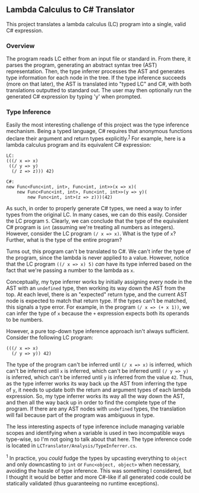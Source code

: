 ## Lambda Calculus to C# Translator

This project translates a lambda calculus (LC) program into a single, valid C# expression.

### Overview
The program reads LC either from an input file or standard in. From there, it parses the program, generating an abstract syntax tree (AST) representation. Then, the type inferrer processes the AST and generates type information for each node in the tree. If the type inference succeeds (more on that later), the AST is translated into "typed LC" and C#, with both translations outputted to standard out. The user may then optionally run the generated C# expression by typing 'y' when prompted.

### Type Inference
Easily the most interesting challenge of this project was the type inference mechanism. Being a typed language, C# requires that anonymous functions declare their argument and return types explicitly.<sup>[1](#f1)</sup> For example, here is a lambda calculus program and its equivalent C# expression:

```
LC:
(((/ x => x)
 ((/ y => y)
  (/ z => z))) 42)

C#:
new Func<Func<int, int>, Func<int, int>>(x => x)(
    new Func<Func<int, int>, Func<int, int>>(y => y)(
        new Func<int, int>(z => z)))(42)
```

As such, in order to properly generate C# types, we need a way to infer types from the original LC. In many cases, we can do this easily. Consider the LC program `5`. Clearly, we can conclude that the type of the equivalent C# program is `int` (assuming we're treating all numbers as integers). However, consider the LC program `(/ x => x)`. What is the type of `x`? Further, what is the type of the entire program?

Turns out, this program can't be translated to C#. We can't infer the type of the program, since the lambda is never applied to a value. However, notice that the LC program `((/ x => x) 5)` _can_ have its type inferred based on the fact that we're passing a number to the lambda as `x`.

Conceptually, my type inferrer works by initially assigning every node in the AST with an `undefined` type, then working its way down the AST from the top. At each level, there is an "expected" return type, and the current AST node is expected to match that return type. If the types can't be matched, this signals a type error. For example, in the program `(/ x => (+ x 1))`, we can infer the type of `x` because the `+` expression expects both its operands to be numbers.

However, a pure top-down type inference approach isn't always sufficient. Consider the following LC program:

```
(((/ x => x)
  (/ y => y)) 42)
```

The type of the program can't be inferred until `(/ x => x)` is inferred, which can't be inferred until `x` is inferred, which can't be inferred until `(/ y => y)` is inferred, which can't be inferred until `y` is inferred from the value `42`. Thus, as the type inferrer works its way back up the AST from inferring the type of `y`, it needs to update both the return and argument types of each lambda expression. So, my type inferrer works its way all the way down the AST, and then all the way back up in order to find the complete type of the program. If there are any AST nodes with `undefined` types, the translation will fail because part of the program was ambiguous in type.

The less interesting aspects of type inference include managing variable scopes and identifying when a variable is used in two incompatible ways type-wise, so I'm not going to talk about that here. The type inference code is located in `LCTranslator/Analysis/TypeInferrer.cs`.

<a name="footnote"><sup>1</sup></a> In practice, you _could_ fudge the types by upcasting everything to `object` and only downcasting to `int` or `Func<object, object>` when necessary, avoiding the hassle of type inference. This was something I considered, but I thought it would be better and more C#-like if all generated code could be statically validated (thus guaranteeing no runtime exceptions).
